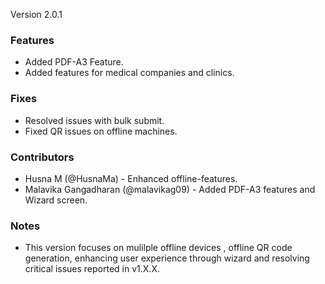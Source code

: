 Version 2.0.1

### Features
- Added PDF-A3 Feature.
- Added features for medical companies and clinics.

### Fixes
- Resolved issues with bulk submit.
- Fixed QR issues on offline machines.

### Contributors
- Husna M  (@HusnaMa) - Enhanced offline-features.
- Malavika Gangadharan (@malavikag09) - Added PDF-A3 features and Wizard screen.

### Notes
- This version focuses on mulilple offline devices , offline QR code generation,  enhancing user experience through wizard and resolving critical issues reported in v1.X.X.
